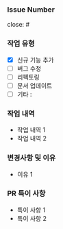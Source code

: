 ### Issue Number 

close: #

### 작업 유형

- [x] 신규 기능 추가
- [ ] 버그 수정
- [ ] 리펙토링
- [ ] 문서 업데이트
- [ ] 기타 : 

### 작업 내역

- 작업 내역 1
- 작업 내역 2

### 변경사항 및 이유

- 이유 1

### PR 특이 사항

- 특이 사항 1
- 특이 사항 2

<!-- 좋은 pr 체크리스트 -->
<!-- 
- 무슨 이유로 코드를 변경했는지
- 어떤 위험이나 장애가 발견되었는지
- 어떤 부분에 리뷰어가 집중하면 좋을지
- 관련 스크린샷
- 테스트 계획 또는 완료 사항 -->
